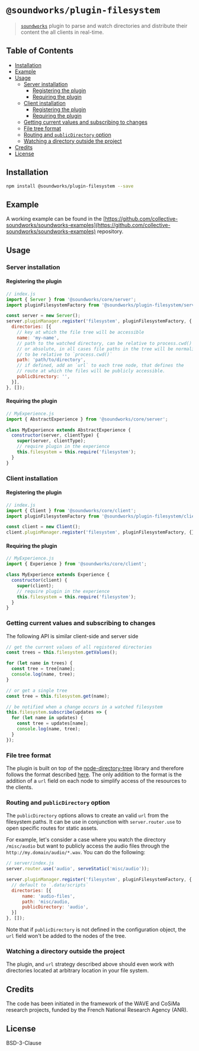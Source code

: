 # `@soundworks/plugin-filesystem`

> [`soundworks`](https://github.com/collective-soundworks/soundworks) plugin
> to parse and watch directories and distribute their content the all clients
> in real-time.

## Table of Contents

<!-- toc -->

- [Installation](#installation)
- [Example](#example)
- [Usage](#usage)
  * [Server installation](#server-installation)
    + [Registering the plugin](#registering-the-plugin)
    + [Requiring the plugin](#requiring-the-plugin)
  * [Client installation](#client-installation)
    + [Registering the plugin](#registering-the-plugin-1)
    + [Requiring the plugin](#requiring-the-plugin-1)
  * [Getting current values and subscribing to changes](#getting-current-values-and-subscribing-to-changes)
  * [File tree format](#file-tree-format)
  * [Routing and `publicDirectory` option](#routing-and-publicdirectory-option)
  * [Watching a directory outside the project](#watching-a-directory-outside-the-project)
- [Credits](#credits)
- [License](#license)

<!-- tocstop -->

## Installation

```sh
npm install @soundworks/plugin-filesystem --save
```

## Example

A working example can be found in the [https://github.com/collective-soundworks/soundworks-examples](https://github.com/collective-soundworks/soundworks-examples) repository.

## Usage

### Server installation

#### Registering the plugin

```js
// index.js
import { Server } from '@soundworks/core/server';
import pluginFilesystemFactory from '@soundworks/plugin-filesystem/server';

const server = new Server();
server.pluginManager.register('filesystem', pluginFilesystemFactory, {
  directories: [{
    // key at which the file tree will be accessible
    name: 'my-name',
    // path to the watched directory, can be relative to process.cwd()
    // or absolute, in all cases file paths in the tree will be normalized
    // to be relative to `process.cwd()`
    path: 'path/to/directory',
    // if defined, add an `url` to each tree node, that defines the
    // route at which the files will be publicly accessible.
    publicDirectory: '',
  }],
}, []);
```

#### Requiring the plugin

```js
// MyExperience.js
import { AbstractExperience } from '@soundworks/core/server';

class MyExperience extends AbstractExperience {
  constructor(server, clientType) {
    super(server, clientType);
    // require plugin in the experience
    this.filesystem = this.require('filesystem');
  }
}
```

### Client installation

#### Registering the plugin

```js
// index.js
import { Client } from '@soundworks/core/client';
import pluginFilesystemFactory from '@soundworks/plugin-filesystem/client';

const client = new Client();
client.pluginManager.register('filesystem', pluginFilesystemFactory, {}, []);
```

#### Requiring the plugin

```js
// MyExperience.js
import { Experience } from '@soundworks/core/client';

class MyExperience extends Experience {
  constructor(client) {
    super(client);
    // require plugin in the experience
    this.filesystem = this.require('filesystem');
  }
}
```

### Getting current values and subscribing to changes

The following API is similar client-side and server side

```js
// get the current values of all registered directories
const trees = this.filesystem.getValues();

for (let name in trees) {
  const tree = tree[name];
  console.log(name, tree);
}

// or get a single tree
const tree = this.filesystem.get(name);

// be notified when a change occurs in a watched filesystem
this.filesystem.subscribe(updates => {
  for (let name in updates) {
    const tree = updates[name];
    console.log(name, tree);
  }
});
```

### File tree format

The plugin is built on top of the [node-directory-tree](https://github.com/mihneadb/node-directory-tree) library and therefore follows the format described [here](https://github.com/mihneadb/node-directory-tree#result). The only addition to the format is the addition of a `url` field on each node to simplify access of the resources to the clients.

### Routing and `publicDirectory` option

The `publicDirectory` options allows to create an valid `url` from the filesystem paths. It can be use in conjunction with `server.router.use` to open specific routes for static assets.

For example, let's consider a case where you watch the directory `/misc/audio` but want to publicly access the audio files through the `http://my.domain/audio/*.wav`. You can do the following:

```js
// server/index.js
server.router.use('audio', serveStatic('misc/audio'));

server.pluginManager.register('filesystem', pluginFilesystemFactory, {
  // default to `.data/scripts`
  directories: [{
      name: 'audio-files',
      path: 'misc/audio,
      publicDirectory: 'audio',
  }]
}, []);
```

Note that if `publicDirectory` is not defined in the configuration object, the `url` field won't be added to the nodes of the tree.

### Watching a directory outside the project

The plugin, and `url` strategy described above should even work with directories located at arbitrary location in your file system.

## Credits

The code has been initiated in the framework of the WAVE and CoSiMa research projects, funded by the French National Research Agency (ANR).

## License

BSD-3-Clause
